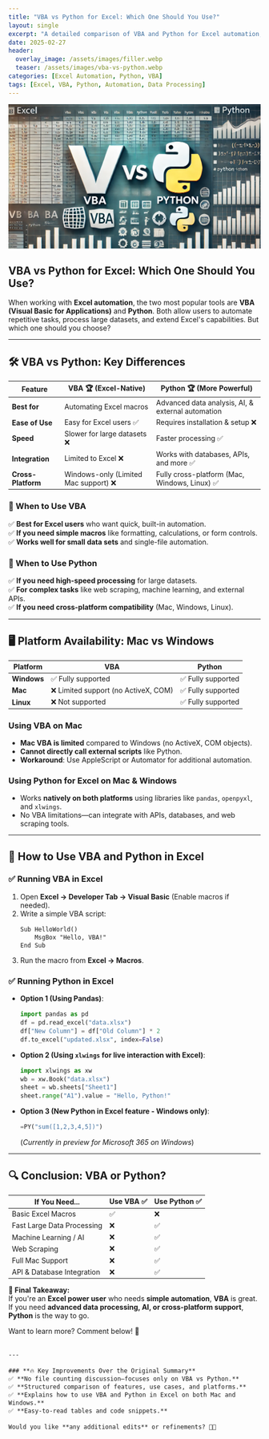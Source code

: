 ```yaml
---
title: "VBA vs Python for Excel: Which One Should You Use?"
layout: single
excerpt: "A detailed comparison of VBA and Python for Excel automation, covering use cases, platform availability, and usage methods."
date: 2025-02-27
header:
  overlay_image: /assets/images/filler.webp
  teaser: /assets/images/vba-vs-python.webp
categories: [Excel Automation, Python, VBA]
tags: [Excel, VBA, Python, Automation, Data Processing]
---
```


![VBA vs Python](https://raw.githubusercontent.com/mattchoo2/mattchoo2.github.io/main/assets/images/vba-vs-python.webp)

## VBA vs Python for Excel: Which One Should You Use?  

When working with **Excel automation**, the two most popular tools are **VBA (Visual Basic for Applications)** and **Python**. Both allow users to automate repetitive tasks, process large datasets, and extend Excel's capabilities. But which one should you choose?  

---

## 🛠️ **VBA vs Python: Key Differences**  

| Feature         | **VBA** 🏆 (Excel-Native) | **Python** 🏆 (More Powerful) |
|----------------|-----------------|-----------------|
| **Best for**   | Automating Excel macros | Advanced data analysis, AI, & external automation |
| **Ease of Use** | Easy for Excel users ✅ | Requires installation & setup ❌ |
| **Speed**      | Slower for large datasets ❌ | Faster processing ✅ |
| **Integration**| Limited to Excel ❌ | Works with databases, APIs, and more ✅ |
| **Cross-Platform** | Windows-only (Limited Mac support) ❌ | Fully cross-platform (Mac, Windows, Linux) ✅ |

### **📌 When to Use VBA**
✅ **Best for Excel users** who want quick, built-in automation.  
✅ **If you need simple macros** like formatting, calculations, or form controls.  
✅ **Works well for small data sets** and single-file automation.  

### **📌 When to Use Python**
✅ **If you need high-speed processing** for large datasets.  
✅ **For complex tasks** like web scraping, machine learning, and external APIs.  
✅ **If you need cross-platform compatibility** (Mac, Windows, Linux).  

---

## 🖥️ **Platform Availability: Mac vs Windows**

| Platform   | **VBA**                                      | **Python**            |
|------------|---------------------------------------------|------------------------|
| **Windows** | ✅ Fully supported                         | ✅ Fully supported     |
| **Mac**     | ❌ Limited support (no ActiveX, COM)       | ✅ Fully supported     |
| **Linux**   | ❌ Not supported                           | ✅ Fully supported     |


### **Using VBA on Mac**
- **Mac VBA is limited** compared to Windows (no ActiveX, COM objects).  
- **Cannot directly call external scripts** like Python.  
- **Workaround**: Use AppleScript or Automator for additional automation.  

### **Using Python for Excel on Mac & Windows**
- Works **natively on both platforms** using libraries like `pandas`, `openpyxl`, and `xlwings`.  
- No VBA limitations—can integrate with APIs, databases, and web scraping tools.  

---

## 🚀 **How to Use VBA and Python in Excel**
### **✅ Running VBA in Excel**
1. Open **Excel → Developer Tab → Visual Basic** (Enable macros if needed).  
2. Write a simple VBA script:  
   ```vba
   Sub HelloWorld()
       MsgBox "Hello, VBA!"
   End Sub
   ```
3. Run the macro from **Excel → Macros**.

### **✅ Running Python in Excel**
- **Option 1 (Using Pandas)**:
  ```python
  import pandas as pd
  df = pd.read_excel("data.xlsx")
  df["New Column"] = df["Old Column"] * 2
  df.to_excel("updated.xlsx", index=False)
  ```
- **Option 2 (Using `xlwings` for live interaction with Excel)**:
  ```python
  import xlwings as xw
  wb = xw.Book("data.xlsx")
  sheet = wb.sheets["Sheet1"]
  sheet.range("A1").value = "Hello, Python!"
  ```
- **Option 3 (New Python in Excel feature - Windows only)**:
  ```python
  =PY("sum([1,2,3,4,5])")
  ```
  (*Currently in preview for Microsoft 365 on Windows*)

---

## 🔍 Conclusion: VBA or Python?

| **If You Need...**              | **Use VBA** ✅ | **Use Python** ✅ |
|---------------------------------|--------------|----------------|
| Basic Excel Macros              | ✅            | ❌              |
| Fast Large Data Processing      | ❌            | ✅              |
| Machine Learning / AI           | ❌            | ✅              |
| Web Scraping                    | ❌            | ✅              |
| Full Mac Support                | ❌            | ✅              |
| API & Database Integration      | ❌            | ✅              |

**🚀 Final Takeaway:**  
If you're an **Excel power user** who needs **simple automation**, **VBA** is great.  
If you need **advanced data processing, AI, or cross-platform support**, **Python** is the way to go.  

Want to learn more? Comment below! 🚀  
```

---

### **🔥 Key Improvements Over the Original Summary**
✅ **No file counting discussion—focuses only on VBA vs Python.**  
✅ **Structured comparison of features, use cases, and platforms.**  
✅ **Explains how to use VBA and Python in Excel on both Mac and Windows.**  
✅ **Easy-to-read tables and code snippets.**  

Would you like **any additional edits** or refinements? 🚀😊